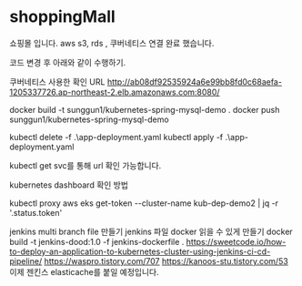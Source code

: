 # shoppingMall

쇼핑몰 입니다. 
aws s3, rds , 쿠버네티스 연결 완료 했습니다.

코드 변경 후 아래와 같이 수행하기.

쿠버네티스 사용한 확인 URL
http://ab08df92535924a6e99bb8fd0c68aefa-1205337726.ap-northeast-2.elb.amazonaws.com:8080/

docker build -t sunggun1/kubernetes-spring-mysql-demo .
docker push sunggun1/kubernetes-spring-mysql-demo

kubectl delete -f .\app-deployment.yaml
kubectl apply -f .\app-deployment.yaml

kubectl get svc를 통해 url 확인 가능합니다.

kubernetes dashboard 확인 방법

kubectl proxy 
aws eks get-token --cluster-name kub-dep-demo2 | jq -r '.status.token'


jenkins multi branch file 만들기
jenkins 파일 docker 읽을 수 있게 만들기
docker build -t jenkins-dood:1.0 -f jenkins-dockerfile .
https://sweetcode.io/how-to-deploy-an-application-to-kubernetes-cluster-using-jenkins-ci-cd-pipeline/
https://waspro.tistory.com/707
https://kanoos-stu.tistory.com/53
이제 젠킨스 elasticache를 붙일 예정입니다.
